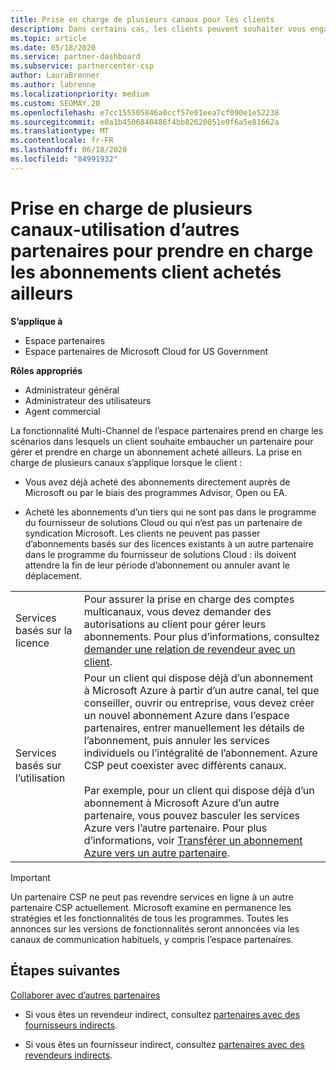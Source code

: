 ```yaml
---
title: Prise en charge de plusieurs canaux pour les clients
description: Dans certains cas, les clients peuvent souhaiter vous engager à approvisionner et à prendre en charge un abonnement qu’ils ont achetés ailleurs.
ms.topic: article
ms.date: 05/18/2020
ms.service: partner-dashboard
ms.subservice: partnercenter-csp
author: LauraBrenner
ms.author: labrenne
ms.localizationpriority: medium
ms.custom: SEOMAY.20
ms.openlocfilehash: e7cc155505846a0ccf57e01eea7cf090e1e52238
ms.sourcegitcommit: e0a1b4506840486f4bb82620051e0f6a5e81662a
ms.translationtype: MT
ms.contentlocale: fr-FR
ms.lasthandoff: 06/18/2020
ms.locfileid: "84991932"
---
```

# <a name="multi-channel-support---using-other-partners-to-support-customer-subscriptions-purchased-elsewhere"></a>Prise en charge de plusieurs canaux-utilisation d’autres partenaires pour prendre en charge les abonnements client achetés ailleurs

**S’applique à**

- Espace partenaires
- Espace partenaires de Microsoft Cloud for US Government

**Rôles appropriés**

- Administrateur général
- Administrateur des utilisateurs
- Agent commercial

La fonctionnalité Multi-Channel de l’espace partenaires prend en charge les scénarios dans lesquels un client souhaite embaucher un partenaire pour gérer et prendre en charge un abonnement acheté ailleurs. La prise en charge de plusieurs canaux s’applique lorsque le client :

- Vous avez déjà acheté des abonnements directement auprès de Microsoft ou par le biais des programmes Advisor, Open ou EA.

- Acheté les abonnements d’un tiers qui ne sont pas dans le programme du fournisseur de solutions Cloud ou qui n’est pas un partenaire de syndication Microsoft. Les clients ne peuvent pas passer d’abonnements basés sur des licences existants à un autre partenaire dans le programme du fournisseur de solutions Cloud : ils doivent attendre la fin de leur période d’abonnement ou annuler avant le déplacement.

| | |
|---------|---------|
|Services basés sur la licence    | Pour assurer la prise en charge des comptes multicanaux, vous devez demander des autorisations au client pour gérer leurs abonnements. Pour plus d’informations, consultez [demander une relation de revendeur avec un client](request-a-relationship-with-a-customer.md).   |
|Services basés sur l’utilisation     |  Pour un client qui dispose déjà d’un abonnement à Microsoft Azure à partir d’un autre canal, tel que conseiller, ouvrir ou entreprise, vous devez créer un nouvel abonnement Azure dans l’espace partenaires, entrer manuellement les détails de l’abonnement, puis annuler les services individuels ou l’intégralité de l’abonnement. Azure CSP peut coexister avec différents canaux.<br/><br/> Par exemple, pour un client qui dispose déjà d’un abonnement à Microsoft Azure d’un autre partenaire, vous pouvez basculer les services Azure vers l’autre partenaire.  Pour plus d’informations, voir [Transférer un abonnement Azure vers un autre partenaire](switch-azure-subscriptions-to-a-different-partner.md). |

> [!IMPORTANT]  
> Un partenaire CSP ne peut pas revendre services en ligne à un autre partenaire CSP actuellement. Microsoft examine en permanence les stratégies et les fonctionnalités de tous les programmes. Toutes les annonces sur les versions de fonctionnalités seront annoncées via les canaux de communication habituels, y compris l’espace partenaires.

## <a name="next-steps"></a>Étapes suivantes

[Collaborer avec d’autres partenaires](work-with-other-partners.md)

- Si vous êtes un revendeur indirect, consultez [partenaires avec des fournisseurs indirects](indirect-reseller-tasks-in-partner-center.md).

- Si vous êtes un fournisseur indirect, consultez [partenaires avec des revendeurs indirects](indirect-provider-tasks-in-partner-center.md).
